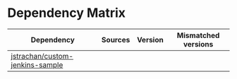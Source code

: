# Dependency Matrix

Dependency | Sources | Version | Mismatched versions
---------- | ------- | ------- | -------------------
[jstrachan/custom-jenkins-sample](https://github.com/jstrachan/custom-jenkins-sample.git) |  | []() | 
